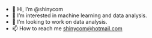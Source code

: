 - 👋 Hi, I’m @shinycom
- 👀 I’m interested in machine learning and data analysis.
- 💞️ I’m looking to work on data analysis. 
- 📫 How to reach me shinycom@hotmail.com

<!---
shinycom/shinycom is a ✨ special ✨ repository because its `README.md` (this file) appears on your GitHub profile.
You can click the Preview link to take a look at your changes.
--->
